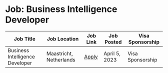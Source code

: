 # Job: Business Intelligence Developer

| Job Title | Job Location | Job Link | Job Posted | Visa Sponsorship |
| --- | --- | --- | --- | --- |
| Business Intelligence Developer | Maastricht, Netherlands | [Apply](https://cac.mercedes-benz.com/vacancy-apply/OPE-101362) | April 5, 2023 | Visa Sponsorship |
